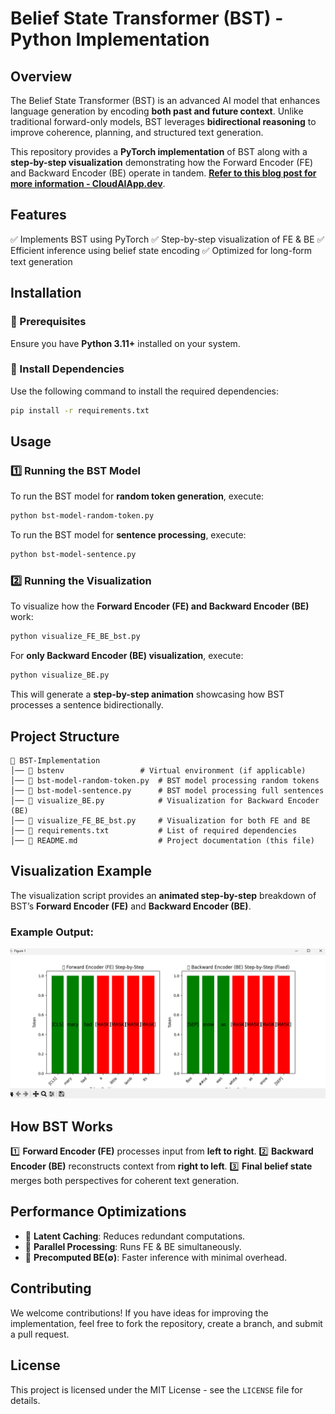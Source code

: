 # **Belief State Transformer (BST) - Python Implementation**

## **Overview**
The Belief State Transformer (BST) is an advanced AI model that enhances language generation by encoding **both past and future context**. Unlike traditional forward-only models, BST leverages **bidirectional reasoning** to improve coherence, planning, and structured text generation.

This repository provides a **PyTorch implementation** of BST along with a **step-by-step visualization** demonstrating how the Forward Encoder (FE) and Backward Encoder (BE) operate in tandem.
**[Refer to this blog post for more information - CloudAIApp.dev](https://cloudaiapp.dev/the-belief-state-transformer-bst-a-leap-beyond-next-token-prediction/)**.

## **Features**
✅ Implements BST using PyTorch
✅ Step-by-step visualization of FE & BE
✅ Efficient inference using belief state encoding
✅ Optimized for long-form text generation

## **Installation**
### **🔹 Prerequisites**
Ensure you have **Python 3.11+** installed on your system.

### **🔹 Install Dependencies**
Use the following command to install the required dependencies:
```bash
pip install -r requirements.txt
```

## **Usage**
### **1️⃣ Running the BST Model**
To run the BST model for **random token generation**, execute:
```bash
python bst-model-random-token.py
```

To run the BST model for **sentence processing**, execute:
```bash
python bst-model-sentence.py
```

### **2️⃣ Running the Visualization**
To visualize how the **Forward Encoder (FE) and Backward Encoder (BE)** work:
```bash
python visualize_FE_BE_bst.py
```

For **only Backward Encoder (BE) visualization**, execute:
```bash
python visualize_BE.py
```

This will generate a **step-by-step animation** showcasing how BST processes a sentence bidirectionally.

## **Project Structure**
```
📂 BST-Implementation
│── 📂 bstenv                 # Virtual environment (if applicable)
│── 📜 bst-model-random-token.py  # BST model processing random tokens
│── 📜 bst-model-sentence.py      # BST model processing full sentences
│── 📜 visualize_BE.py            # Visualization for Backward Encoder (BE)
│── 📜 visualize_FE_BE_bst.py     # Visualization for both FE and BE
│── 📜 requirements.txt           # List of required dependencies
│── 📜 README.md                  # Project documentation (this file)
```

## **Visualization Example**

The visualization script provides an **animated step-by-step** breakdown of BST’s **Forward Encoder (FE)** and **Backward Encoder (BE)**.

### **Example Output:**
![BST Visualization](images/Visualize.png)

## **How BST Works**
1️⃣ **Forward Encoder (FE)** processes input from **left to right**.
2️⃣ **Backward Encoder (BE)** reconstructs context from **right to left**.
3️⃣ **Final belief state** merges both perspectives for coherent text generation.

## **Performance Optimizations**
- 🚀 **Latent Caching**: Reduces redundant computations.
- 🚀 **Parallel Processing**: Runs FE & BE simultaneously.
- 🚀 **Precomputed BE(∅)**: Faster inference with minimal overhead.

## **Contributing**
We welcome contributions! If you have ideas for improving the implementation, feel free to fork the repository, create a branch, and submit a pull request.

## **License**
This project is licensed under the MIT License - see the `LICENSE` file for details.

